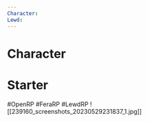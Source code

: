 ```yaml
---
Character: 
Lewd: 
---
```

# Character


# Starter


#OpenRP #FeraRP #LewdRP
![[239160_screenshots_20230529231837_1.jpg]]